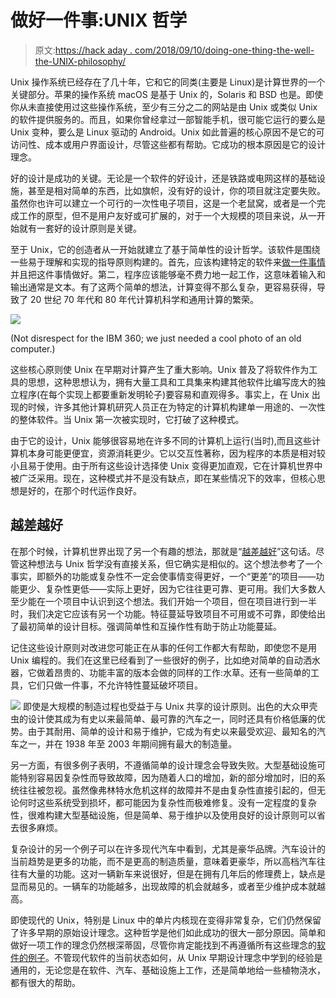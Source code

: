 # 做好一件事:UNIX 哲学

> 原文:[https://hack aday . com/2018/09/10/doing-one-thing-the-well-the-UNIX-philosophy/](https://hackaday.com/2018/09/10/doing-one-thing-well-the-unix-philosophy/)

Unix 操作系统已经存在了几十年，它和它的同类(主要是 Linux)是计算世界的一个关键部分。苹果的操作系统 macOS 是基于 Unix 的，Solaris 和 BSD 也是。即使你从未直接使用过这些操作系统，至少有三分之二的网站是由 Unix 或类似 Unix 的软件提供服务的。而且，如果你曾经拿过一部智能手机，很可能它运行的要么是 Unix 变种，要么是 Linux 驱动的 Android。Unix 如此普遍的核心原因不是它的可访问性、成本或用户界面设计，尽管这些都有帮助。它成功的根本原因是它的设计理念。

好的设计是成功的关键。无论是一个软件的好设计，还是铁路或电网这样的基础设施，甚至是相对简单的东西，比如旗帜，没有好的设计，你的项目就注定要失败。虽然你也许可以建立一个可行的一次性电子项目，这是一个老鼠窝，或者是一个完成工作的原型，但不是用户友好或可扩展的，对于一个大规模的项目来说，从一开始就有一套好的设计原则是关键。

至于 Unix，它的创造者从一开始就建立了基于简单性的设计哲学。该软件是围绕一些易于理解和实现的指导原则构建的。首先，应该构建特定的软件来[做一件事情](https://www.youtube.com/watch?v=75Ubs8i8fJU&t=120s)并且把这件事情做好。第二，程序应该能够毫不费力地一起工作，这意味着输入和输出通常是文本。有了这两个简单的想法，计算变得不那么复杂，更容易获得，导致了 20 世纪 70 年代和 80 年代计算机科学和通用计算的繁荣。

[![](../Images/cbaddfa537bf48a4f290b202bfa9d00a.png)](https://hackaday.com/wp-content/uploads/2018/09/360-91-panel.jpg)

(Not disrespect for the IBM 360; we just needed a cool photo of an old computer.)

这些核心原则使 Unix 在早期对计算产生了重大影响。Unix 普及了将软件作为工具的思想，这种思想认为，拥有大量工具和工具集来构建其他软件比编写庞大的独立程序(在每个实现上都要重新发明轮子)要容易和直观得多。事实上，在 Unix 出现的时候，许多其他计算机研究人员正在为特定的计算机构建单一用途的、一次性的整体软件。当 Unix 第一次被实现时，它打破了这种模式。

由于它的设计，Unix 能够很容易地在许多不同的计算机上运行(当时),而且这些计算机本身可能更便宜，资源消耗更少。它以交互性著称，因为程序的本质是相对较小且易于使用。由于所有这些设计选择使 Unix 变得更加直观，它在计算机世界中被广泛采用。现在，这种模式并不是没有缺点，即在某些情况下的效率，但核心思想是好的，在那个时代运作良好。

## 越差越好

在那个时候，计算机世界出现了另一个有趣的想法，那就是“[越差越好](https://www.jwz.org/doc/worse-is-better.html)”这句话。尽管这种想法与 Unix 哲学没有直接关系，但它确实是相似的。这个想法参考了一个事实，即额外的功能或复杂性不一定会使事情变得更好，一个“更差”的项目——功能更少、复杂性更低——实际上更好，因为它往往更可靠、更可用。我们大多数人至少能在一个项目中认识到这个想法。我们开始一个项目，但在项目进行到一半时，我们决定它应该有另一个功能。特征蔓延导致项目不可用或不可靠，即使给出了最初简单的设计目标。强调简单性和互操作性有助于防止功能蔓延。

记住这些设计原则对改进您可能正在从事的任何工作都大有帮助，即使您不是用 Unix 编程的。我们在这里已经看到了一些很好的例子，比如绝对简单的自动洒水器，它做着昂贵的、功能丰富的版本会做的同样的工作:水草。还有一些简单的工具，它们只做一件事，不允许特性蔓延破坏项目。

[![](../Images/e2c3f8ce0891bfc97b16451d3b1f1218.png)](https://hackaday.com/wp-content/uploads/2016/04/baja_bug.jpg) 即使是大规模的制造过程也受益于与 Unix 共享的设计原则。出色的大众甲壳虫的设计使其成为有史以来最简单、最可靠的汽车之一，同时还具有价格低廉的优势。由于其耐用、简单的设计和易于维护，它成为有史以来最受欢迎、最知名的汽车之一，并在 1938 年至 2003 年期间拥有最大的制造量。

另一方面，有很多例子表明，不遵循简单的设计理念会导致失败。大型基础设施可能特别容易因复杂性而导致故障，因为随着人口的增加，新的部分增加时，旧的系统往往被忽视。虽然像弗林特水危机这样的故障并不是由复杂性直接引起的，但无论何时这些系统受到损坏，都可能因为复杂性而极难修复。没有一定程度的复杂性，很难构建大型基础设施，但是简单、易于维护以及使用良好的设计原则可以省去很多麻烦。

复杂设计的另一个例子可以在许多现代汽车中看到，尤其是豪华品牌。汽车设计的当前趋势是更多的功能，而不是更高的制造质量，意味着更豪华，所以高档汽车往往有大量的功能。这对一辆新车来说很好，但是在拥有几年后的修理费上，缺点是显而易见的。一辆车的功能越多，出现故障的机会就越多，或者至少维护成本就越高。

即使现代的 Unix，特别是 Linux 中的单片内核现在变得非常复杂，它们仍然保留了许多早期的原始设计理念。这种哲学是他们如此成功的很大一部分原因。简单和做好一项工作的理念仍然根深蒂固，尽管你肯定能找到不再遵循所有这些理念的[软件的例子](https://en.wikipedia.org/wiki/Systemd)。不管现代软件的当前状态如何，从 Unix 早期设计理念中学到的经验是通用的，无论您是在软件、汽车、基础设施上工作，还是简单地给一些植物浇水，都有很大的帮助。